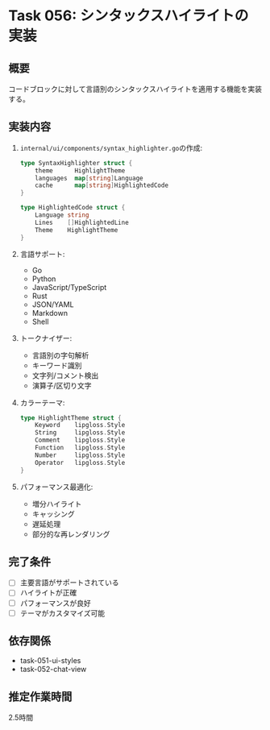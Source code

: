 # Task 056: シンタックスハイライトの実装

## 概要
コードブロックに対して言語別のシンタックスハイライトを適用する機能を実装する。

## 実装内容
1. `internal/ui/components/syntax_highlighter.go`の作成:
   ```go
   type SyntaxHighlighter struct {
       theme      HighlightTheme
       languages  map[string]Language
       cache      map[string]HighlightedCode
   }
   
   type HighlightedCode struct {
       Language string
       Lines    []HighlightedLine
       Theme    HighlightTheme
   }
   ```

2. 言語サポート:
   - Go
   - Python
   - JavaScript/TypeScript
   - Rust
   - JSON/YAML
   - Markdown
   - Shell

3. トークナイザー:
   - 言語別の字句解析
   - キーワード識別
   - 文字列/コメント検出
   - 演算子/区切り文字

4. カラーテーマ:
   ```go
   type HighlightTheme struct {
       Keyword    lipgloss.Style
       String     lipgloss.Style
       Comment    lipgloss.Style
       Function   lipgloss.Style
       Number     lipgloss.Style
       Operator   lipgloss.Style
   }
   ```

5. パフォーマンス最適化:
   - 増分ハイライト
   - キャッシング
   - 遅延処理
   - 部分的な再レンダリング

## 完了条件
- [ ] 主要言語がサポートされている
- [ ] ハイライトが正確
- [ ] パフォーマンスが良好
- [ ] テーマがカスタマイズ可能

## 依存関係
- task-051-ui-styles
- task-052-chat-view

## 推定作業時間
2.5時間